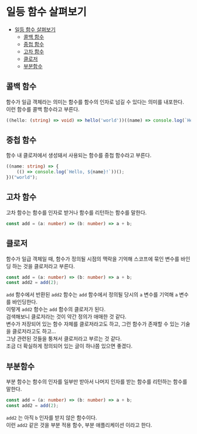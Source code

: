 # 일등 함수 살펴보기

- [일등 함수 살펴보기](#일등-함수-살펴보기)
  - [콜백 함수](#콜백-함수)
  - [중첩 함수](#중첩-함수)
  - [고차 함수](#고차-함수)
  - [클로저](#클로저)
  - [부분함수](#부분함수)

## 콜백 함수

함수가 일급 객체라는 의미는 함수를 함수의 인자로 넘길 수 있다는 의미를 내포한다.  
이런 함수를 콜백 함수라고 부른다.

```ts
((hello: (string) => void) => hello('world'))((name) => console.log(`Hello, ${name}!`));
```

## 중첩 함수

함수 내 클로저에서 생성돼서 사용되는 함수를 중첩 함수라고 부른다.

```ts
((name: string) => {
    (() => console.log(`Hello, ${name}!`))();
})("world");
```

## 고차 함수

고차 함수는 함수를 인자로 받거나 함수를 리턴하는 함수를 말한다.

```ts
const add = (a: number) => (b: number) => a + b;
```

## 클로저

함수가 일급 객체일 때, 함수가 정의될 시점의 맥락을 기억해 스코프에 묶인 변수를 바인딩 하는 것을 클로저라고 부른다.

```ts
const add = (a: number) => (b: number) => a + b;
const add2 = add(2);
```

`add` 함수에서 반환된 `add2` 함수는 `add` 함수에서 정의될 당시의 `a` 변수를 기억해 `a` 변수를 바인딩한다.  
이렇게 `add2` 함수는 `add` 함수의 클로저가 된다.  
검색해보니 클로저라는 것이 약간 정의가 애매한 것 같다.  
변수가 저장되어 있는 함수 자체를 클로저라고도 하고, 그런 함수가 존재할 수 있는 기술을 클로저라고도 하고...  
그냥 관련된 것들을 퉁쳐서 클로저라고 부르는 것 같다.  
조금 더 확실하게 정의되어 있는 글이 하나쯤 있으면 좋겠다.

## 부분함수

부분 함수는 함수의 인자를 일부만 받아서 나머지 인자를 받는 함수를 리턴하는 함수를 말한다.

```ts
const add = (a: number) => (b: number) => a + b;
const add2 = add(2);
```

`add2` 는 아직 `b` 인자를 받지 않은 함수이다.  
이런 `add2` 같은 것을 부분 적용 함수, 부분 애플리케이션 이라고 한다.
